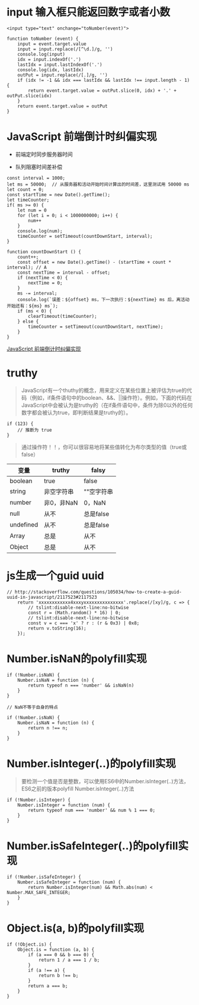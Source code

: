 # input 输入框只能返回数字或者小数

```
<input type="text" onchange="toNumber(event)">

function toNumber (event) {
    input = event.target.value
    input = input.replace(/[^\d.]/g, '')
    console.log(input)
    idx = input.indexOf('.')
    lastIdx = input.lastIndexOf('.')
    console.log(idx, lastIdx)
    outPut = input.replace(/[.]/g, '')
    if (idx != -1 && idx === lastIdx && lastIdx !== input.length - 1) {
        return event.target.value = outPut.slice(0, idx) + '.' + outPut.slice(idx)
    }
    return event.target.value = outPut
}
```

# JavaScript 前端倒计时纠偏实现

- 前端定时同步服务器时间

- 队列阻塞时间差补偿

```
const interval = 1000;
let ms = 50000;  // 从服务器和活动开始时间计算出的时间差，这里测试用 50000 ms
let count = 0;
const startTime = new Date().getTime();
let timeCounter;
if( ms >= 0) {
    let num = 0
    for (let i = 0; i < 1000000000; i++) {
        num++
    }
    console.log(num);
    timeCounter = setTimeout(countDownStart, interval);
}
 
function countDownStart () {
    count++;
    const offset = new Date().getTime() - (startTime + count * interval); // A
    const nextTime = interval - offset;
    if (nextTime < 0) { 
        nextTime = 0;
    }
    ms -= interval;
    console.log(`误差：${offset} ms，下一次执行：${nextTime} ms 后，离活动开始还有：${ms} ms`);
    if (ms < 0) {
        clearTimeout(timeCounter);
    } else {
        timeCounter = setTimeout(countDownStart, nextTime);
    }
}
```
[JavaScript 前端倒计时纠偏实现](https://juejin.im/post/5badf8305188255c8e728adc)

# truthy

> JavaScript有一个thuthy的概念，用来定义在某些位置上被评估为true的代码（例如，if条件语句中的boolean、&&、||操作符）。例如，下面的代码在JavaScript中会被认为是truthy的（在if条件语句中，条件为除0以外的任何数字都会被认为true，即判断结果是truthy的）。

```
if (123) {
    // 推断为 true
}
```

> 通过操作符！！，你可以很容易地将某些值转化为布尔类型的值（true或false）

变量 | truthy | falsy
-- | -- | --
boolean | true | false
string | 非空字符串 | ""空字符串
number | 非0，非NaN | 0，NaN
null | 从不 | 总是false
undefined | 从不 | 总是false
Array | 总是 | 从不
Object | 总是 | 从不

# js生成一个guid uuid

```
// http://stackoverflow.com/questions/105034/how-to-create-a-guid-uuid-in-javascript/2117523#2117523
    return 'xxxxxxxxxxxx4xxxyxxxxxxxxxxxxxxx'.replace(/[xy]/g, c => {
        // tslint:disable-next-line:no-bitwise
        const r = (Math.random() * 16) | 0;
        // tslint:disable-next-line:no-bitwise
        const v = c === 'x' ? r : (r & 0x3) | 0x8;
        return v.toString(16);
    });
```

# Number.isNaN的polyfill实现

```
if (!Number.isNaN) {
    Number.isNaN = function (n) {
        return typeof n === 'number' && isNaN(n)
    }
}

// NaN不等于自身的特点

if (!Number.isNaN) {
    Number.isNaN = function (n) {
        return n !== n;
    }
}
```

# Number.isInteger(..)的polyfill实现

> 要检测一个值是否是整数，可以使用ES6中的Number.isInteger(..)方法，ES6之前的版本polyfill Number.isInteger(..)方法

```
if (!Number.isInteger) {
    Number.isInteger = function (num) {
        return typeof num === 'number' && num % 1 === 0;
    }
}
```

# Number.isSafeInteger(..)的polyfill实现

```
if (!Number.isSafeInteger) {
    Number.isSafeInteger = function (num) {
        return Number.isInteger(num) && Math.abs(num) < Number.MAX_SAFE_INTEGER;
    }
}
```

# Object.is(a, b)的polyfill实现

```
if (!Object.is) {
    Object.is = function (a, b) {
        if (a === 0 && b === 0) {
            return 1 / a === 1 / b;
        }
        if (a !== a) {
            return b !== b;
        }
        return a === b;
    }
}
```
